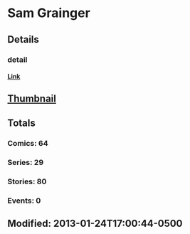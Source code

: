 # Sam  Grainger 
## Details
### detail
#### [Link](http://marvel.com/comics/creators/1314/sam_grainger?utm_campaign=apiRef&utm_source=225578a89fc76f3d20fbffda5d17a88d)
## [Thumbnail](http://i.annihil.us/u/prod/marvel/i/mg/8/b0/4bc47cc212d07.jpg)
## Totals
### Comics: 64
### Series: 29
### Stories: 80
### Events: 0
## Modified: 2013-01-24T17:00:44-0500